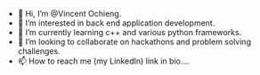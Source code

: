 - 👋 Hi, I’m @Vincent Ochieng.
- 👀 I’m interested in back end application development.
- 🌱 I’m currently learning c++ and various python frameworks.
- 💞️ I’m looking to collaborate on hackathons and problem solving challenges.
- 📫 How to reach me (my LinkedIn) link in bio....

<!---
Vincent-48/Vincent-48 is a ✨ special ✨ repository because its `README.md` (this file) appears on your GitHub profile.
You can click the Preview link to take a look at your changes.
--->  


